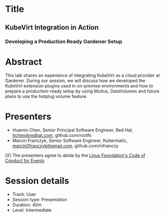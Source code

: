 # Title

## KubeVirt Integration in Action
### Developing a Production Ready Gardener Setup

# Abstract

This talk shares an experience of integrating KubeVirt as a cloud provider at Gardener. During our session, we will discuss how we developed the KubeVirt extension plugins used in on-premise environments and how to prepare a production-ready setup by using Multus, DataVolumes and future plans to use the hotplug volume feature.

# Presenters

- Huamin Chen, Senior Principal Software Engineer, Red Hat, hchen@redhat.com, github.com/rootfs
- Marcin Franczyk, Senior Software Engineer, Kubermatic, marcin0franczyk@gmail.com, github.com/mfranczy

[X] The presenters agree to abide by the
    [Linux Foundation's Code of Conduct for Events](https://events.linuxfoundation.org/about/code-of-conduct/)

# Session details

- Track: User
- Session type: Presentation
- Duration: 40m
- Level: Intermediate


